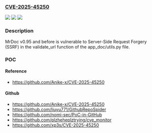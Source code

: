### [CVE-2025-45250](https://cve.mitre.org/cgi-bin/cvename.cgi?name=CVE-2025-45250)
![](https://img.shields.io/static/v1?label=Product&message=n%2Fa&color=blue)
![](https://img.shields.io/static/v1?label=Version&message=n%2Fa%20&color=brightgreen)
![](https://img.shields.io/static/v1?label=Vulnerability&message=n%2Fa&color=brightgreen)

### Description

MrDoc v0.95 and before is vulnerable to Server-Side Request Forgery (SSRF) in the validate_url function of the app_doc/utils.py file.

### POC

#### Reference
- https://github.com/Anike-x/CVE-2025-45250

#### Github
- https://github.com/Anike-x/CVE-2025-45250
- https://github.com/liuyu771/GithubRepoSpider
- https://github.com/nomi-sec/PoC-in-GitHub
- https://github.com/plzheheplztrying/cve_monitor
- https://github.com/xp3s/CVE-2025-45250

